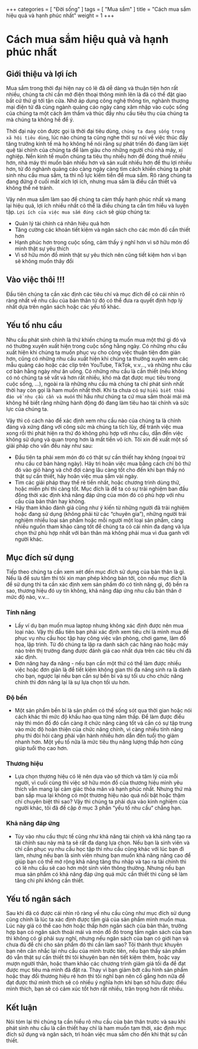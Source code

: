 +++
categories = [
"Đời sống"
]
tags = [
"Mua sắm"
]
title = "Cách mua sắm hiệu quả và hạnh phúc nhất"
weight = 1
+++

# Cách mua sắm hiệu quả và hạnh phúc nhất

## Giới thiệu và lợi ích

Mua sắm trong thời đại hiện nay có lẽ đã dễ dàng và thuận tiện hơn rất nhiều, chúng ta chỉ cần mở điện thoại thông minh
lên là đã có thể đặt giao bất cứ thứ gì tới tận cửa. Nhờ áp dụng công nghệ thông tin, nghành thương mại điện tử đã cùng
ngành quảng cáo ngày càng xâm nhập vào cuộc sống của chúng ta một cách âm thầm và thúc đẩy nhu cầu tiêu thụ của chúng ta
mà chúng ta không hề để ý.

Thời đại này còn được gọi là thời đại tiêu dùng, `chúng ta đang sống trong xã hội tiêu dùng`, lúc nào chúng ta cũng nghe
thời sự nói về việc thúc đẩy tăng trưởng kinh tế mà họ không hề nói rằng sự phát triển đó đang làm kiệt quệ tài chính
của chúng ta để làm giàu cho những người chủ nhà máy, xí nghiệp. Nền kinh tế muốn chúng ta tiêu thụ nhiều hơn để đóng
thuế nhiều hơn, nhà máy thì muốn bán nhiều hơn và sản xuất nhiều hơn để thu lợi nhiều hơn, từ đó nghành quảng cáo càng
ngày càng tìm cách khiến chúng ta phát sinh nhu cầu mua sắm, ta thì nỗ lực kiếm tiền để mua sắm. Rõ ràng chúng ta đang
đứng ở cuối mắt xích lợi ích, nhưng mua sắm là điều cần thiết và không thể né tránh.

Vậy nên mua sắm làm sao để chúng ta cảm thấy hạnh phúc nhất và mang lại hiệu quả, lợi ích nhiều nhất có thể là điều
chúng ta cần tìm hiểu và luyện tập. `Lợi ích của việc mua sắm đúng cách` sẽ giúp chúng ta:

* Quản lý tài chính cá nhân hiệu quả hơn
* Tăng cường các khoản tiết kiệm và ngân sách cho các món đồ cần thiết hơn
* Hạnh phúc hơn trong cuộc sống, cảm thấy ý nghĩ hơn vì sở hữu món đồ mình thật sự yêu thích
* Vì sở hữu món đồ mình thật sự yêu thích nên cũng tiết kiệm hơn vì bạn sẽ không muốn thây đổi

## Vào việc thôi !!!

Đầu tiên chúng ta cần xác định các tiêu chí và mục đích để có cái nhìn rõ ràng nhất về nhu cầu của bản thân từ đó có thể
đưa ra quyết định hợp lý nhất dựa trên ngân sách hoặc các yếu tố khác.

## Yếu tố nhu cầu

Nhu cầu phát sinh chính là thứ khiến chúng ta muốn mua một thứ gì đó và nó thường xuyên xuất hiện trong cuộc sống hằng
ngày. Có những nhu cầu xuất hiện khi chúng ta muốn phục vụ cho công việc thuận tiện đơn giản hơn, cũng có những nhu cầu
xuất hiện khi chúng ta thường xuyên xem các mẫu quảng cáo hoặc các clip trên YouTube, TikTok, v.v…, và những nhu cầu cơ
bản hằng ngày như ăn uống. Có những nhu cầu là cần thiết (nếu không có nó chúng ta sẽ vất vả hơn rất nhiều, khó mà đạt
được mục tiêu trong cuộc sống, …), ngoài ra là những nhu cầu mà chúng ta chỉ phát sinh nhất thời hay còn gọi là ham muốn
nhất thời. Khi ta chưa có sự `hiểu biết thấu đáo về nhu cầu cần và muốn` thì hầu như chúng ta cứ mua sắm thoải mái mà
không hề biết rằng những hành động đó đang làm tiêu hao tài chính và sức lực của chúng ta.

Vậy thì có cách nào để xác định xem nhu cầu nào của chúng ta là chính đáng và xứng đáng với công sức mà chúng ta tích
lũy, để tránh việc mua xong rồi thì phát hiện ra thứ đó không phù hợp với nhu cầu, dẫn đến việc không sử dụng và quan
trọng hơn là mất tiền vô ích. Tôi xin đề xuất một số giải pháp cho vấn đều này như sau:

* Đầu tiên ta phải xem món đó có thật sự cần thiết hay không (ngoại trừ nhu cầu cơ bản hàng ngày). Hãy trì hoãn việc mua
  bằng cách chỉ bỏ thứ đó vào giỏ hàng và chờ đợi càng lâu càng tốt cho đến khi bạn thấy nó thật sự cần thiết, hãy hoãn
  việc mua sắm vài ngày.
* Tìm các giải pháp thay thế rẻ tiền nhất, hoặc chương trình dùng thử, hoặc miễn phí thì càng tốt. Mục đích là để ta có
  sự trải nghiệm ban đầu đồng thời xác định khả năng đáp ứng của món đó có phù hợp với nhu cầu của bản thân hay không.
* Hãy tham khảo đánh giá cũng như ý kiến từ những người đã trải nghiệm hoặc đang sử dụng (không phải từ các “chuyên
  gia”), những người trải nghiệm nhiều loại sản phẩm hoặc mỗi người một loại sản phẩm, càng nhiều nguồn tham khảo càng
  tốt để chúng ta có cái nhìn đa dạng và lựa chọn thứ phù hợp nhất với bản thân mà không phải mua vì đua ganh với người
  khác.

## Mục đích sử dụng

Tiếp theo chúng ta cần xem xét đến mục đích sử dụng của bản thân là gì. Nếu là để sưu tầm thì tôi xin mạn phép không bàn
tới, còn nếu mục đích là để sử dụng thì ta cần xác định xem sản phẩm đó có tính năng gì, độ bền ra sao, thương hiệu đó
uy tín không, khả năng đáp ứng nhu cầu bản thân ở mức độ nào, v.v…

### Tính năng

* Lấy ví dụ bạn muốn mua laptop nhưng không xác định được nên mua loại nào. Vậy thì đầu tiên bạn phải xác định xem
  tiêu chí là mình mua để phục vụ nhu cầu học tập hay công việc văn phòng, chơi game, làm đồ họa, lập trình. Từ đó
  chúng ta lập ra danh sách các hãng nào hoặc máy nào trên thị trường đang được đánh giá cao nhất dựa trên các tiêu
  chí đã xác định.
* Đơn năng hay đa năng - nếu bạn cần một thứ có thể làm được nhiều việc hoặc đơn giản là để tiết kiệm không gian thì
  đa năng sinh ra là dành cho bạn, ngược lại nếu bạn cần sự bền bỉ và sự tối ưu cho chức năng chính thì đơn năng lại
  là sự lựa chọn tối ưu hơn.

### Độ bền

* Một sản phẩm bền bỉ là sản phẩm có thể sống sót qua thời gian hoặc nói cách khác thì mức độ khấu hao qua từng năm
  thấp. Để làm được điều này thì món đồ đó cần càng ít chức năng càng tốt và cần có sự tập trung vào mức độ hoàn
  thiện của chức năng chính, vì càng nhiều tính năng phụ thì đòi hỏi càng phải vận hành nhiều hơn dẫn đến tuổi thọ
  giảm nhanh hơn. Một yếu tố nữa là mức tiêu thụ năng lượng thấp hơn cũng giúp tuổi thọ cao hơn.

### Thương hiệu

* Lựa chọn thương hiệu có lẽ nên dựa vào sở thích và tâm lý của mỗi người, vì cuối cùng thì việc sở hữu món đồ của
  thương hiệu mình yêu thích vẫn mang lại cảm giác thỏa mãn và hạnh phúc nhất. Nhưng thứ mà bạn sắp mua lại không có
  một thương hiệu nào quá nổi bật hoặc thậm chí chuyên biệt thì sao? Vậy thì chúng ta phải dựa vào kinh nghiệm của
  người khác, tôi đã đề cập ở mục 3 phần “yếu tố nhu cầu“ chẳng hạn.

### Khả năng đáp ứng

* Tùy vào nhu cầu thực tế cũng như khả năng tài chính và khả năng tạo ra tài chính sau này mà ta sẽ rất đa dạng lựa
  chọn. Nếu bạn là sinh viên và chỉ cần phục vụ nhu cầu học tập thì nhu cầu cũng khác với lúc bạn đi làm, nhưng nếu
  bạn là sinh viên nhưng bạn muốn khả năng nâng cao để giúp bạn có thể mở rộng khả năng tăng thu nhập và tạo ra tài
  chính thì có lẽ nhu cầu sẽ cao hơn một sinh viên thông thường. Nhưng nếu bạn mua sản phẩm có khả năng đáp ứng quá
  mức cần thiết thì cũng sẽ làm tăng chi phí không cần thiết.

## Yếu tố ngân sách

Sau khi đã có được cái nhìn rõ ràng về nhu cầu cũng như mục đích sử dụng cũng chính là lúc ta xác định được tầm giá của
sản phẩm mình muốn mua. Lúc này giá có thể cao hơn hoặc thấp hơn ngân sách của bản thân, trường hợp bạn có ngân sách
thoải mái và món đồ đó trong tầm ngân sách của bạn thì không có gì phải suy nghĩ, nhưng nếu ngân sách của bạn có giới
hạn và chưa đủ để chi cho sản phẩm đó thì cần làm sao? Tôi thành thực khuyên bạn nên cân nhắc lại nhu cầu của mình trước
tiên, nếu bạn thấy sản phẩm đó vẫn thật sự cần thiết thì tôi khuyên bạn nên tiết kiệm thêm, hoặc vay mượn người thân,
hoặc tham khảo các chương trình giảm giá tối đa để đạt được mục tiêu mà mình đã đặt ra. Thay vì bạn giảm bớt cấu hình
sản phẩm hoặc thay đổi thương hiệu rẻ hơn thì tôi nghĩ bạn nên cố gắng hơn nữa để đạt được thứ mình thích sẽ có nhiều ý
nghĩa hơn khi bạn sở hữu được điều mình thích, bạn sẽ có cảm xúc tốt hơn rất nhiều, trân trọng hơn rất nhiều.

## Kết luận

Nói tóm lại thì chúng ta cần hiểu rõ nhu cầu của bản thân trước và sau khi phát sinh nhu cầu là cần thiết hay chỉ là ham
muốn tạm thời, xác định mục đích sử dụng và ngân sách, trì hoãn việc mua sắm cho đến khi thật sự cần thiết.